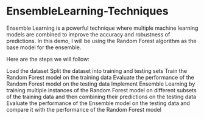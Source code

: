 # EnsembleLearning-Techniques

Ensemble Learning is a powerful technique where multiple machine learning models are combined to improve the accuracy and robustness of predictions. In this demo, I will be using the Random Forest algorithm as the base model for the ensemble.

Here are the steps we will follow:

Load the dataset
Split the dataset into training and testing sets
Train the Random Forest model on the training data
Evaluate the performance of the Random Forest model on the testing data
Implement Ensemble Learning by training multiple instances of the Random Forest model on different subsets of the training data and then combining their predictions on the testing data
Evaluate the performance of the Ensemble model on the testing data and compare it with the performance of the Random Forest model
